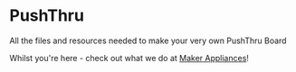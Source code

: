 # PushThru
All the files and resources needed to make your very own PushThru Board

Whilst you're here - check out what we do at [Maker Appliances](https://makerappliances.com)!
